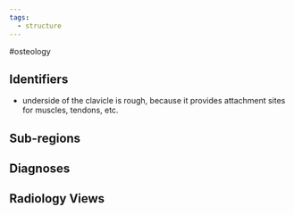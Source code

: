 ```yaml
---
tags:
  - structure
---
```

#osteology 

## Identifiers
- underside of the clavicle is rough, because it provides attachment sites for muscles, tendons, etc. 

## Sub-regions


## Diagnoses



## Radiology Views
